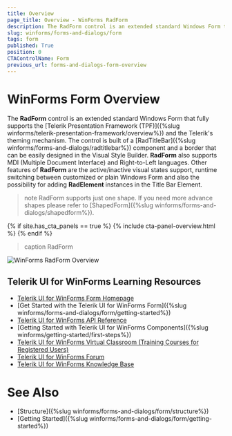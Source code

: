 ```yaml
---
title: Overview
page_title: Overview - WinForms RadForm
description: The RadForm control is an extended standard Windows Form that fully supports the Telerik Presentation Framework (TPF) and the Telerik's theming mechanism.
slug: winforms/forms-and-dialogs/form
tags: form
published: True
position: 0
CTAControlName: Form
previous_url: forms-and-dialogs-form-overview
---
```


# WinForms Form Overview

The __RadForm__ control is an extended standard Windows Form that fully supports the [Telerik Presentation Framework (TPF)]({%slug winforms/telerik-presentation-framework/overview%}) and the Telerik's theming mechanism. The control is built of a [RadTitleBar]({%slug winforms/forms-and-dialogs/radtitlebar%}) component and a border that can be easily designed in the Visual Style Builder. __RadForm__ also supports MDI (Multiple Document Interface) and Right-to-Left languages. Other features of __RadForm__ are the active/inactive visual states support, runtime switching between customized or plain Windows Form and also the possibility for adding __RadElement__ instances in the Title Bar Element.

>note RadForm supports just one shape. If you need more advance shapes please refer to [ShapedForm]({%slug winforms/forms-and-dialogs/shapedform%}).
>

{% if site.has_cta_panels == true %}
{% include cta-panel-overview.html %}
{% endif %}
 
>caption RadForm

![WinForms RadForm Overview](images/forms-and-dialogs-form-overview001.png)


## Telerik UI for WinForms Learning Resources
* [Telerik UI for WinForms Form Homepage](https://www.telerik.com/products/winforms/form.aspx)
* [Get Started with the Telerik UI for WinForms Form]({%slug winforms/forms-and-dialogs/form/getting-started%})
* [Telerik UI for WinForms API Reference](https://docs.telerik.com/devtools/winforms/api/)
* [Getting Started with Telerik UI for WinForms Components]({%slug winforms/getting-started/first-steps%})
* [Telerik UI for WinForms Virtual Classroom (Training Courses for Registered Users)](https://learn.telerik.com/learn/course/external/view/elearning/17/TelerikUIforWinForms) 
* [Telerik UI for WinForms Forum](https://www.telerik.com/forums/winforms)
* [Telerik UI for WinForms Knowledge Base](https://docs.telerik.com/devtools/winforms/knowledge-base)

# See Also 

* [Structure]({%slug winforms/forms-and-dialogs/form/structure%})
* [Getting Started]({%slug winforms/forms-and-dialogs/form/getting-started%})
 




